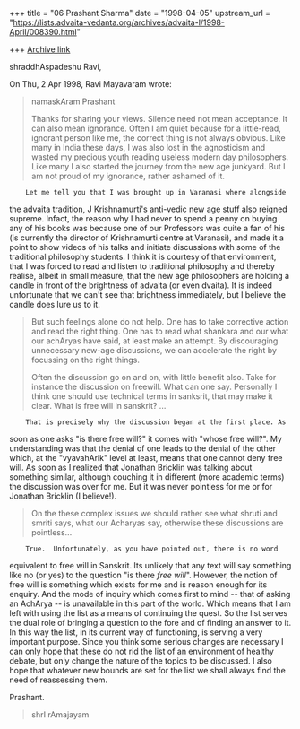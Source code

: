 +++
title = "06 Prashant Sharma"
date = "1998-04-05"
upstream_url = "https://lists.advaita-vedanta.org/archives/advaita-l/1998-April/008390.html"

+++
[Archive link](https://lists.advaita-vedanta.org/archives/advaita-l/1998-April/008390.html)

shraddhAspadeshu Ravi,

On Thu, 2 Apr 1998, Ravi Mayavaram wrote:

> namaskAram Prashant
>
> Thanks for sharing your views.  Silence need not mean acceptance. It
> can also mean ignorance. Often I am quiet because for a little-read,
> ignorant person like me, the correct thing is not always obvious. Like
> many in India these days, I was also lost in the agnosticism and
> wasted my precious youth reading useless modern day philosophers. Like
> many I also started the journey from the new age junkyard. But I am
> not proud of my ignorance, rather ashamed of it.

        Let me tell you that I was brought up in Varanasi where alongside
the advaita tradition, J Krishnamurti's anti-vedic new age stuff also
reigned supreme.   Infact, the reason why I had never to spend a penny on
buying any of his books was because one of our Professors was
quite a fan of his (is currently the director of Krishnamurti centre at
Varanasi), and made it a point to show videos of his talks and
initiate discussions with some of the traditional philosophy students.
I think it is courtesy of that environment, that I was forced to read
and listen to traditional philosophy and thereby realise, albeit in small
measure, that the new age philosophers are  holding a candle in
front of the brightness of advaita (or even dvaita). It is indeed
unfortunate that we can't see that brightness immediately, but I believe
the candle does lure us to it.


> But such feelings
> alone do not help. One has to take corrective action and read the
> right thing.  One has to read what shankara and our what our achAryas
> have said, at least make an attempt. By discouraging unnecessary
> new-age discussions, we can accelerate the right by focussing on the
> right things.
>
> Often the discussion go on and on, with little benefit also. Take
> for instance the discussion on freewill. What can one say. Personally
> I think one should use technical terms in sanksrit, that may make it
> clear. What is free will in sanskrit? ...
>

        That is precisely why the discussion began at the first place. As
soon as one asks "is there free will?" it comes with "whose free will?".
My understanding was that the denial of one leads to the denial of the
other which, at the "vyavahArik" level at least, means that one cannot
deny free will. As soon as I realized that Jonathan Bricklin was talking
about something similar, although couching it in different (more academic
terms) the discussion was over for me. But it was never pointless for me
or for Jonathan Bricklin (I believe!).

> On the these complex issues we should rather see what shruti and
> smriti says, what our Acharyas say, otherwise these discussions are
> pointless...
>

        True.  Unfortunately, as you have pointed out, there is no word
equivalent to free will in Sanskrit.  Its unlikely that any text will say
something like no (or yes) to the question "is there *free will*".
However, the notion of free will is something which exists for me and is
reason enough for its enquiry. And the mode of inquiry which comes first
to mind -- that of asking an AchArya -- is unavailable in this part of the
world. Which means that I am left with using the list as a means of
continuing the quest. So the list serves the dual role of bringing a
question to the fore and of finding an answer to it. In this way the list,
in its current way of functioning, is serving a very important purpose.
Since you think some serious changes are necessary I can only hope that
these do not rid the list of an environment of healthy debate, but only
change the nature of the topics to be discussed.  I also hope that
whatever new bounds are set for the list we shall always find the need
of reassessing them.

Prashant.

>
> shrI rAmajayam
>

